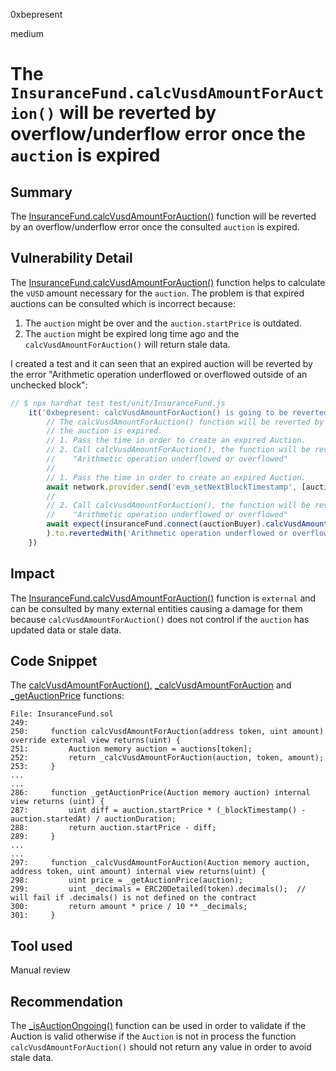 0xbepresent

medium

# The `InsuranceFund.calcVusdAmountForAuction()` will be reverted by overflow/underflow error once the `auction` is expired

## Summary

The [InsuranceFund.calcVusdAmountForAuction()](https://github.com/sherlock-audit/2023-04-hubble-exchange/blob/main/hubble-protocol/contracts/InsuranceFund.sol#L250C14-L250C38) function will be reverted by an overflow/underflow error once the consulted `auction` is expired.


## Vulnerability Detail

The [InsuranceFund.calcVusdAmountForAuction()](https://github.com/sherlock-audit/2023-04-hubble-exchange/blob/main/hubble-protocol/contracts/InsuranceFund.sol#L250C14-L250C38) function helps to calculate the `vUSD` amount necessary for the `auction`. The problem is that expired auctions can be consulted which is incorrect because:

1. The `auction` might be over and the `auction.startPrice` is outdated.
2. The `auction` might be expired long time ago and the `calcVusdAmountForAuction()` will return stale data.

I created a test and it can seen that an expired auction will be reverted by the error "Arithmetic operation underflowed or overflowed outside of an unchecked block":

```javascript
// $ npx hardhat test test/unit/InsuranceFund.js
    it('0xbepresent: calcVusdAmountForAuction() is going to be reverted by "Arithmetic operation underflowed or overflowed"', async function () {
        // The calcVusdAmountForAuction() function will be reverted by "Arithmetic operation underflowed or overflowed" when
        // the auction is expired.
        // 1. Pass the time in order to create an expired Auction.
        // 2. Call calcVusdAmountForAuction(), the function will be reverted by
        //    "Arithmetic operation underflowed or overflowed"
        //
        // 1. Pass the time in order to create an expired Auction.
        await network.provider.send('evm_setNextBlockTimestamp', [auctionDuration.toNumber() + newAuctionTimestamp + 200])
        //
        // 2. Call calcVusdAmountForAuction(), the function will be reverted by
        //    "Arithmetic operation underflowed or overflowed"
        await expect(insuranceFund.connect(auctionBuyer).calcVusdAmountForAuction(weth.address, _1e18)
        ).to.revertedWith('Arithmetic operation underflowed or overflowed outside of an unchecked block')
    })
```

## Impact

The [InsuranceFund.calcVusdAmountForAuction()](https://github.com/sherlock-audit/2023-04-hubble-exchange/blob/main/hubble-protocol/contracts/InsuranceFund.sol#L250C14-L250C38) function is `external` and can be consulted by many external entities causing a damage for them because `calcVusdAmountForAuction()` does not control if the `auction` has updated data or stale data.

## Code Snippet

The [calcVusdAmountForAuction()](https://github.com/sherlock-audit/2023-04-hubble-exchange/blob/main/hubble-protocol/contracts/InsuranceFund.sol#L250C14-L250C38), [_calcVusdAmountForAuction](https://github.com/sherlock-audit/2023-04-hubble-exchange/blob/main/hubble-protocol/contracts/InsuranceFund.sol#L297C14-L297C39) and [_getAuctionPrice](https://github.com/sherlock-audit/2023-04-hubble-exchange/blob/main/hubble-protocol/contracts/InsuranceFund.sol#L286) functions:

```solidity
File: InsuranceFund.sol
249: 
250:     function calcVusdAmountForAuction(address token, uint amount) override external view returns(uint) {
251:         Auction memory auction = auctions[token];
252:         return _calcVusdAmountForAuction(auction, token, amount);
253:     }
...
...
286:     function _getAuctionPrice(Auction memory auction) internal view returns (uint) {
287:         uint diff = auction.startPrice * (_blockTimestamp() - auction.startedAt) / auctionDuration;
288:         return auction.startPrice - diff;
289:     }
...
...
297:     function _calcVusdAmountForAuction(Auction memory auction, address token, uint amount) internal view returns(uint) {
298:         uint price = _getAuctionPrice(auction);
299:         uint _decimals = ERC20Detailed(token).decimals();  // will fail if .decimals() is not defined on the contract
300:         return amount * price / 10 ** _decimals;
301:     }
```

## Tool used

Manual review

## Recommendation

The [_isAuctionOngoing()](https://github.com/sherlock-audit/2023-04-hubble-exchange/blob/main/hubble-protocol/contracts/InsuranceFund.sol#L291C14-L291C31) function can be used in order to validate if the Auction is valid otherwise if the `Auction` is not in process the function `calcVusdAmountForAuction()` should not return any value in order to avoid stale data.